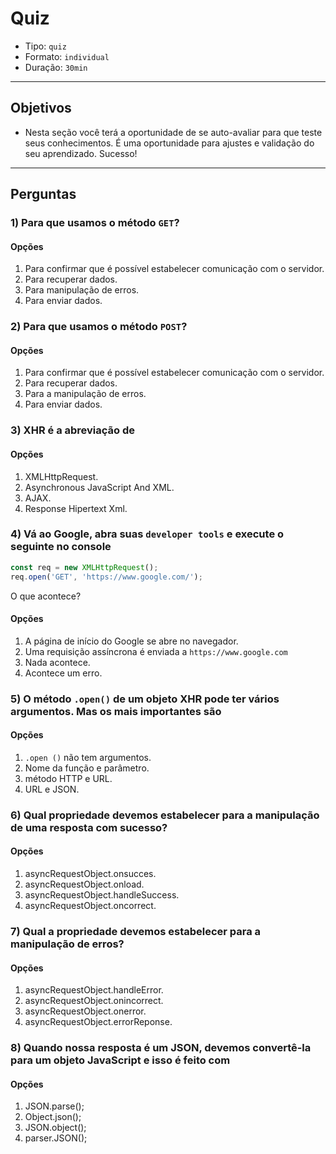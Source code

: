 # Quiz

- Tipo: `quiz`
- Formato: `individual`
- Duração: `30min`

***

## Objetivos

- Nesta seção você terá a oportunidade de se auto-avaliar para que teste seus
  conhecimentos. É uma oportunidade para ajustes e validação do seu aprendizado.
  Sucesso!

***

## Perguntas

### 1) Para que usamos o método `GET`?

#### Opções

1. Para confirmar que é possível estabelecer comunicação com o servidor.
2. Para recuperar dados.
3. Para manipulação de erros.
4. Para enviar dados.

<solution style="display:none;">2</solution>

### 2) Para que usamos o método `POST`?

#### Opções

1. Para confirmar que é possível estabelecer comunicação com o servidor.
2. Para recuperar dados.
3. Para a manipulação de erros.
4. Para enviar dados.

<solution style="display:none;">4</solution>

### 3) XHR é a abreviação de

#### Opções

1. XMLHttpRequest.
2. Asynchronous JavaScript And XML.
3. AJAX.
4. Response Hipertext Xml.

<solution style="display:none;">1</solution>

### 4) Vá ao Google, abra suas `developer tools` e execute o seguinte no console

```javascript
const req = new XMLHttpRequest();
req.open('GET', 'https://www.google.com/');
```

O que acontece?

#### Opções

1. A página de início do Google se abre no navegador.
2. Uma requisição assíncrona é enviada a `https://www.google.com`
3. Nada acontece.
4. Acontece um erro.

<solution style="display:none;">3</solution>

<!--

Explicação:

O método .open() do XHR não envia de fato a requisição! Ele configura o estado e
dá ao objeto a informação que será necessária quando o request de fato acontece.
Um pouco chato... então vamos enviar de fato a requisição.

-->

### 5) O método `.open()` de um objeto XHR pode ter vários argumentos. Mas os mais importantes são

#### Opções

1. `.open ()` não tem argumentos.
2. Nome da função e parâmetro.
3. método HTTP e URL.
4. URL e JSON.

<solution style="display:none;">3</solution>

### 6) Qual propriedade devemos estabelecer para a manipulação de uma resposta com sucesso?

#### Opções

1. asyncRequestObject.onsucces.
2. asyncRequestObject.onload.
3. asyncRequestObject.handleSuccess.
4. asyncRequestObject.oncorrect.

<solution style="display:none;">2</solution>

### 7) Qual a propriedade devemos estabelecer para a manipulação de erros?

#### Opções

1. asyncRequestObject.handleError.
2. asyncRequestObject.onincorrect.
3. asyncRequestObject.onerror.
4. asyncRequestObject.errorReponse.

<solution style="display:none;">3</solution>

### 8) Quando nossa resposta é um JSON, devemos convertê-la para um objeto JavaScript e isso é feito com

#### Opções

1. JSON.parse();
2. Object.json();
3. JSON.object();
4. parser.JSON();

<solution style="display:none;">1</solution>
